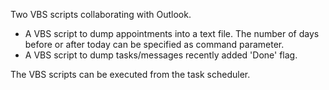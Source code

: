 Two VBS scripts collaborating with Outlook.
- A VBS script to dump appointments into a text file. The number of days before or after today can be specified as command parameter.
- A VBS script to dump tasks/messages recently added 'Done' flag.

The VBS scripts can be executed from the task scheduler.

